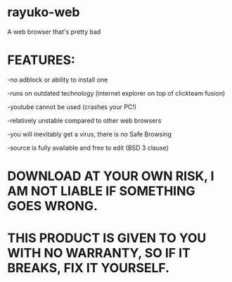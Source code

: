 # rayuko-web
A web browser that's pretty bad

# FEATURES:
-no adblock or ability to install one 

-runs on outdated technology (internet explorer on top of clickteam fusion)

-youtube cannot be used (crashes your PC!)

-relatively unstable compared to other web browsers

-you will inevitably get a virus, there is no Safe Browsing

-source is fully available and free to edit (BSD 3 clause)

# DOWNLOAD AT YOUR OWN RISK, I AM NOT LIABLE IF SOMETHING GOES WRONG.
# THIS PRODUCT IS GIVEN TO YOU WITH NO WARRANTY, SO IF IT BREAKS, FIX IT YOURSELF.
